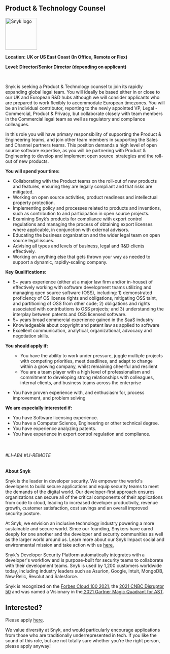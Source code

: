 Product & Technology Counsel
---

<img src="https://res.cloudinary.com/snyk/image/upload/v1537345894/press-kit/brand/logo-black.png" width="100" alt="Snyk logo" />

<p><strong>Location: UK or US East Coast (In Office, Remote or Flex)</strong></p>
<p><strong>Level: Director/Senior Director (depending on applicant)</strong></p>
<p>&nbsp;</p>
<p><span style="font-weight: 400;">Snyk is seeking a Product &amp; Technology counsel to join its rapidly expanding global legal team. You will ideally be based either in or close to our UK and European R&amp;D hubs although we will consider applicants who are prepared to work flexibly to accommodate European timezones. You will be an individual contributor, reporting to the newly appointed VP, Legal - Commercial, Product &amp; Privacy, but collaborate closely with team members in the Commercial legal team as well as regulatory and compliance colleagues.&nbsp;</span></p>
<p><span style="font-weight: 400;">In this role you will have primary responsibility of supporting the Product &amp; Engineering teams, and join other team members in supporting the Sales and Channel partners teams. This position demands a high level of open source software expertise, as you will be partnering with Product &amp; Engineering to develop and implement open source&nbsp; strategies and the roll-out of new products.&nbsp;</span></p>
<p><strong>You will spend your time:</strong></p>
<ul>
<li style="font-weight: 400;"><span style="font-weight: 400;">Collaborating with the Product teams on the roll-out of new products and features, ensuring they are legally compliant and that risks are mitigated.&nbsp;</span></li>
<li style="font-weight: 400;"><span style="font-weight: 400;">Working on open source activities, product readiness and intellectual property protection.&nbsp;</span></li>
<li style="font-weight: 400;"><span style="font-weight: 400;">Implementing policy and processes related to products and inventions, such as contribution to and participation in open source projects.</span></li>
<li style="font-weight: 400;"><span style="font-weight: 400;">Examining Snyk’s products for compliance with export control regulations and managing the process of obtaining export licenses where applicable, in conjunction with external advisors.&nbsp;</span></li>
<li style="font-weight: 400;"><span style="font-weight: 400;">Educating the business organization and the wider legal team on open source legal issues.&nbsp;</span></li>
<li style="font-weight: 400;"><span style="font-weight: 400;">Advising all types and levels of business, legal and R&amp;D clients effectively.&nbsp;</span></li>
<li style="font-weight: 400;"><span style="font-weight: 400;">Working on anything else that gets thrown your way as needed to support a dynamic, rapidly-scaling company.</span></li>
</ul>
<p><strong>Key Qualifications:</strong></p>
<ul>
<li style="font-weight: 400;"><span style="font-weight: 400;">5+ years experience (either at a major law firm and/or in-house) of effectively working with software development teams utilizing and managing open source software (OSS), including: 1) demonstrated proficiency of OS license rights and obligations, mitigating OSS taint, and partitioning of OSS from other code; 2) obligations and rights associated with contributions to OSS projects; and 3) understanding the interplay between patents and OSS licensed software.</span></li>
<li style="font-weight: 400;"><span style="font-weight: 400;">5+ years broad commercial experience gained in the SaaS industry</span></li>
<li style="font-weight: 400;"><span style="font-weight: 400;">Knowledgeable about copyright and patent law as applied to software</span></li>
<li style="font-weight: 400;"><span style="font-weight: 400;">Excellent communication, analytical, organizational, advocacy and negotiation skills.</span></li>
</ul>
<p><strong>You should apply if:</strong></p>
<ul>
<ul>
<li style="font-weight: 400;"><span style="font-weight: 400;">You have the ability to work under pressure, juggle multiple projects with competing priorities, meet deadlines, and adapt to change within a growing company, whilst remaining cheerful and resilient</span></li>
<li style="font-weight: 400;"><span style="font-weight: 400;">You are a team player with a high level of professionalism and commitment to developing strong relationships with colleagues, internal clients, and business teams across the enterprise</span></li>
</ul>
</ul>
<ul>
<li><span style="font-weight: 400;">You have proven experience with, and enthusiasm for, process improvement, and problem solving</span></li>
</ul>
<p><strong>We are especially interested if:</strong></p>
<ul>
<li style="font-weight: 400;"><span style="font-weight: 400;">You have Software licensing experience.</span></li>
<li style="font-weight: 400;"><span style="font-weight: 400;">You have a Computer Science, Engineering or other technical degree.</span></li>
<li style="font-weight: 400;"><span style="font-weight: 400;">You have experience analyzing patents.</span></li>
<li style="font-weight: 400;"><span style="font-weight: 400;">You have experience in export control regulation and compliance.</span></li>
</ul>
<p>&nbsp;</p>
<h6><span style="font-weight: 400;">#LI-AB4 #LI-REMOTE</span></h6><div class="content-conclusion"><p><strong>About Snyk</strong></p>
<p><span style="font-weight: 400;">Snyk is the leader in developer security. We empower the world's developers to build secure applications and equip security teams to meet the demands of the digital world. Our developer-first approach ensures organizations can secure all of the critical components of their applications from code to cloud, leading to increased developer productivity, revenue growth, customer satisfaction, cost savings and an overall improved security posture.&nbsp;</span></p>
<p><span style="font-weight: 400;">At Snyk, we envision an inclusive technology industry powering a more sustainable and secure world.</span> <span style="font-weight: 400;">Since our founding, Snykers have cared deeply for one another and the developer and security communities as well as the larger world around us. Learn more about our Snyk Impact social and environmental mission and take action with us </span><a href="https://snyk.io/about/snyk-impact/"><span style="font-weight: 400;">here.</span></a></p>
<p><span style="font-weight: 400;">Snyk's Developer Security Platform automatically integrates with a developer's workflow and is purpose-built for security teams to collaborate with their development teams. Snyk is used by 1,200 customers worldwide today, including industry leaders such as Asurion, Google, Intuit, MongoDB, New Relic, Revolut and Salesforce.</span></p>
<p><span style="font-weight: 400;">Snyk is recognized on the </span><a href="https://www.forbes.com/cloud100/#6f24b5ba5f94"><span style="font-weight: 400;">Forbes Cloud 100 2021</span></a><span style="font-weight: 400;">, the </span><a href="https://www.cnbc.com/2021/05/25/these-are-the-2021-cnbc-disruptor-50-companies.html"><span style="font-weight: 400;">2021 CNBC Disruptor 50</span></a><span style="font-weight: 400;"> and was named a Visionary in the</span><a href="https://snyk.io/blog/snyk-visionary-2021-gartner-magic-quadrant-for-ast/"><span style="font-weight: 400;"> 2021 Gartner Magic Quadrant for AST</span></a><span style="font-weight: 400;">.</span></p></div>

Interested?
---

Please apply [here](https://boards.greenhouse.io/snyk/jobs/5903699002#app).

We value diversity at Snyk, and would particularly encourage applications from those who are traditionally underrepresented in tech.
If you like the sound of this role, but are not totally sure whether you’re the right person, please apply anyway!
